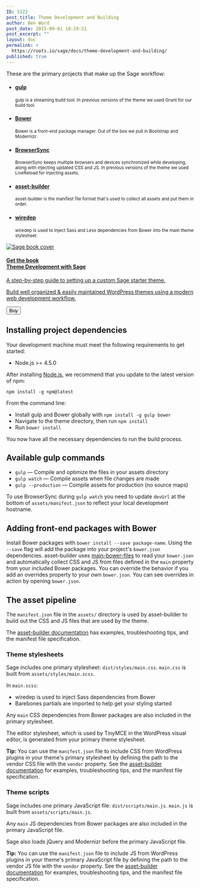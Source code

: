 ```yaml
---
ID: 5322
post_title: Theme Development and Building
author: Ben Word
post_date: 2015-09-01 18:19:21
post_excerpt: ""
layout: doc
permalink: >
  https://roots.io/sage/docs/theme-development-and-building/
published: true
---
```

<p class="lead">These are the primary projects that make up the Sage workflow:</p>

<ul class="lead">
<li><h4><a href="http://gulpjs.com">gulp</a></h4><p><small>gulp is a streaming build tool. In previous versions of the theme we used Grunt for our build tool.</small></p></li>
<li><h4><a href="http://bower.io/">Bower</a></h4><p><small>Bower is a front-end package manager. Out of the box we pull in Bootstrap and Modernizr.</small></p></li>
<li><h4><a href="http://www.browsersync.io">BrowserSync</a></h4><p><small>BrowserSync keeps multiple browsers and devices synchronized while developing, along with injecting updated CSS and JS. In previous versions of the theme we used LiveReload for injecting assets.</small></p></li>
<li><h4><a href="https://github.com/austinpray/asset-builder">asset-builder</a></h4><p><small>asset-builder is the manifest file format that's used to collect all assets and put them in order.</small></p></li>
<li><h4><a href="https://github.com/taptapship/wiredep">wiredep</a></h4><p><small>wiredep is used to inject Sass and Less dependencies from Bower into the main theme stylesheet.</small></p></li>
</ul>

<div class="cta-product cta-product-sage well well-sage module"><a href="https://roots.io/books/theme-development-with-sage/" class="media"><div class="media-left"><img class="media-object" src="/app/uploads/theme-development-with-sage-cover-800x1035.png" alt="Sage book cover"></div><div class="media-body"><h4><span class="badge bg-white text-sage">Get the book</span> <br> <span class="text-sage">Theme Development with Sage</span></h4><p class="lead">A step-by-step guide to setting up a custom Sage starter theme.</p><p class="visible-md visible-lg">Build well organized &amp; easily maintained WordPress themes using a modern web development workflow.</p><p class="text-right"><button class="btn btn-primary">Buy</button></p></div></a></div>

## Installing project dependencies

Your development machine must meet the following requirements to get started:

* Node.js >= 4.5.0

After installing [Node.js](http://nodejs.org/download/), we recommend that you update to the latest version of npm:

```
npm install -g npm@latest
```

From the command line:

* Install gulp and Bower globally with `npm install -g gulp bower`
* Navigate to the theme directory, then run `npm install`
* Run `bower install`

You now have all the necessary dependencies to run the build process.

## Available gulp commands

* `gulp` — Compile and optimize the files in your assets directory
* `gulp watch` — Compile assets when file changes are made
* `gulp --production` — Compile assets for production (no source maps)

To use BrowserSync during `gulp watch` you need to update `devUrl` at the bottom of `assets/manifest.json` to reflect your local development hostname.

## Adding front-end packages with Bower

Install Bower packages with `bower install --save package-name`. Using the `--save` flag will add the package into your project's `bower.json` dependencies. asset-builder uses [main-bower-files](https://github.com/ck86/main-bower-files) to read your `bower.json` and automatically collect CSS and JS from files defined in the `main` property from your included Bower packages. You can override the behavior if you add an overrides property to your own `bower.json`. You can see overrides in action by opening `bower.json`.

## The asset pipeline

The `manifest.json` file in the `assets/` directory is used by asset-builder to build out the CSS and JS files that are used by the theme.

<div class="well well-sage module">
<p>The <a href="https://github.com/austinpray/asset-builder#help">asset-builder documentation</a> has examples, troubleshooting tips, and the manifest file specification.</p>
</div>

### Theme stylesheets

Sage includes one primary stylesheet: `dist/styles/main.css`. `main.css` is built from `assets/styles/main.scss`. 

In `main.scss`:

*  wiredep is used to inject Sass dependencies from Bower
*  Barebones partials are imported to help get your styling started

Any `main` CSS dependencies from Bower packages are also included in the primary stylesheet. 

The editor stylesheet, which is used by TinyMCE in the WordPress visual editor, is generated from your primary theme stylesheet.

<div class="well well-sage module">
<p><b>Tip:</b> You can use the <code>manifest.json</code> file to include CSS from WordPress plugins in your theme's primary stylesheet by defining the path to the vendor CSS file with the <code>vendor</code> property. See the <a href="https://github.com/austinpray/asset-builder#help">asset-builder documentation</a> for examples, troubleshooting tips, and the manifest file specification.</p>
</div>

### Theme scripts

Sage includes one primary JavaScript file: `dist/scripts/main.js`. `main.js` is built from `assets/scripts/main.js`. 

Any `main` JS dependencies from Bower packages are also included in the primary JavaScript file. 

Sage also loads jQuery and Modernizr before the primary JavaScript file.

<div class="well well-sage module">
<p><b>Tip:</b> You can use the <code>manifest.json</code> file to include JS from WordPress plugins in your theme's primary JavaScript file by defining the path to the vendor JS file with the <code>vendor</code> property. See the <a href="https://github.com/austinpray/asset-builder#help">asset-builder documentation</a> for examples, troubleshooting tips, and the manifest file specification.</p>
</div>
